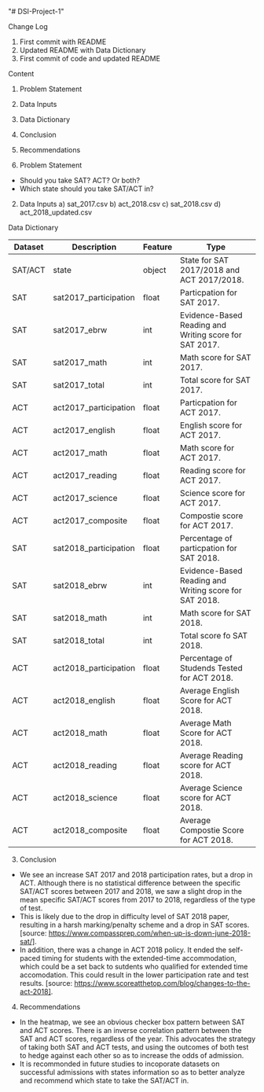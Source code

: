 "# DSI-Project-1" 

Change Log
1. First commit with README
2. Updated README with Data Dictionary
3. First commit of code and updated README

Content
1. Problem Statement
2. Data Inputs
3. Data Dictionary
4. Conclusion
5. Recommendations

1. Problem Statement
- Should you take SAT? ACT? Or both?
- Which state should you take SAT/ACT in?

2. Data Inputs
a) sat_2017.csv
b) act_2018.csv
c) sat_2018.csv
d) act_2018_updated.csv

Data Dictionary

|Dataset|Description|Feature|Type|
|---|---|---|---|
|SAT/ACT|state|object|State for SAT 2017/2018 and ACT 2017/2018.|
|SAT|sat2017_participation|float|Particpation for SAT 2017.|
|SAT|sat2017_ebrw|int|Evidence-Based Reading and Writing score for SAT 2017.|
|SAT|sat2017_math|int|Math score for SAT 2017.|
|SAT|sat2017_total|int|Total score for SAT 2017.|
|ACT|act2017_participation|float|Particpation for ACT 2017.|
|ACT|act2017_english|float|English score for ACT 2017.|
|ACT|act2017_math|float|Math score for ACT 2017.|
|ACT|act2017_reading|float|Reading score for ACT 2017.|
|ACT|act2017_science|float|Science score for ACT 2017.|
|ACT|act2017_composite|float|Compostie score for ACT 2017.|
|SAT|sat2018_participation|float|Percentage of particpation for SAT 2018.|
|SAT|sat2018_ebrw|int|Evidence-Based Reading and Writing score for SAT 2018.|
|SAT|sat2018_math|int|Math score for SAT 2018.|
|SAT|sat2018_total|int|Total score fo SAT 2018.|
|ACT|act2018_participation|float|Percentage of Studends Tested for ACT 2018.|
|ACT|act2018_english|float|Average English Score for ACT 2018.|
|ACT|act2018_math|float|Average Math Score for ACT 2018.|
|ACT|act2018_reading|float|Average Reading score for ACT 2018.|
|ACT|act2018_science|float|Average Science score for ACT 2018.|
|ACT|act2018_composite|float|Average Compostie Score for ACT 2018.|

3. Conclusion
- We see an increase SAT 2017 and 2018 participation rates, but a drop in ACT. Although there is no statistical difference between the specific SAT/ACT scores between 2017 and 2018, we saw a slight drop in the mean specific SAT/ACT scores from 2017 to 2018, regardless of the type of test.
- This is likely due to the drop in difficulty level of SAT 2018 paper, resulting in a harsh marking/penalty scheme and a drop in SAT scores. [source: https://www.compassprep.com/when-up-is-down-june-2018-sat/].
- In addition, there was a change in ACT 2018 policy. It ended the self-paced timing for students with the extended-time accommodation, which could be a set back to sutdents who qualified for extended time accomodation. This could result in the lower participation rate and test results. [source: https://www.scoreatthetop.com/blog/changes-to-the-act-2018].

4. Recommendations
- In the heatmap, we see an obvious checker box pattern between SAT and ACT scores. There is an inverse correlation pattern between the SAT and ACT scores, regardless of the year. This advocates the strategy of taking both SAT and ACT tests, and using the outcomes of both test to hedge against each other so as to increase the odds of admission.
- It is recommonded in future studies to incoporate datasets on successful admissions with states information so as to better analyze and recommend which state to take the SAT/ACT in.